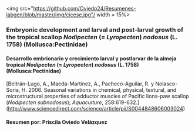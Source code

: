 
<img src="https://github.com/Oviedo24/Resumenes-labgen/blob/master/img/cicese.jpg"/ width = 15%>

### Embryonic development and larval and post-larval growth of the tropical scallop *Nodipecten* (= *Lyropecten*) *nodosus* (L. 1758) (Mollusca:Pectinidae)
#### Desarrollo embrionario y crecimiento larval y postlarvar de la almeja tropical *Nodipecten* (= *Lyropecten*) *nodosus* (L. 1758) (Mollusca:Pectinidae)
[Beltrán-Lugo, A., Maeda-Martínez, A., Pacheco-Aguilar, R. y Nolasco-Soria, H. 2006. Seasonal variations in chemical, physical, textural, and microstructural properties of adductor muscles of Pacific lions-paw scallop (*Nodipecten subnodosus*); *Aquaculture*, 258:619-632.] (http://www.sciencedirect.com/science/article/pii/S0044848606003024)
#### Resumen por: Priscila Oviedo Velázquez
